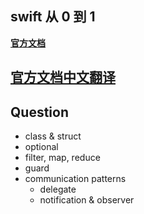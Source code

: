 ## swift 从 0 到 1
**[官方文档](https://docs.swift.org/swift-book/)**

**[官方文档中文翻译](https://swiftgg.gitbook.io/swift/)**
---

## Question
- class & struct
- optional
- filter, map, reduce
- guard
- communication patterns
    - delegate
    - notification & observer

